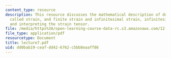 ```yaml
---
content_type: resource
description: This resource discusses the mathematical description of ductile deformation
  called strain, and finite strain and infinitesimal strain, infinitesimal strain,
  and interpreting the strain tensor.
file: /media/https%3A/open-learning-course-data-rc.s3.amazonaws.com/12-520-geodynamics-fall-2006/dd0bab19ceafdd426762c5bb8eaaff86_lecture7.pdf
file_type: application/pdf
resourcetype: Document
title: lecture7.pdf
uid: dd0bab19-ceaf-dd42-6762-c5bb8eaaff86
---
```

